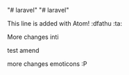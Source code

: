 "# laravel"
"# laravel"

This line is added with Atom! :dfathu :ta:

More changes inti

test amend

more changes emoticons :P
